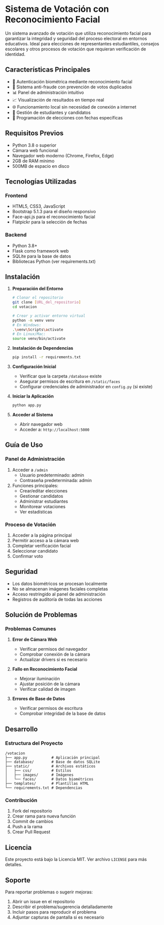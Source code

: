 # Sistema de Votación con Reconocimiento Facial

Un sistema avanzado de votación que utiliza reconocimiento facial para garantizar la integridad y seguridad del proceso electoral en entornos educativos. Ideal para elecciones de representantes estudiantiles, consejos escolares y otros procesos de votación que requieran verificación de identidad.

## Características Principales

- 🔐 Autenticación biométrica mediante reconocimiento facial
- 🚫 Sistema anti-fraude con prevención de votos duplicados
- 📊 Panel de administración intuitivo
- 📈 Visualización de resultados en tiempo real
- 🌐 Funcionamiento local sin necesidad de conexión a internet
- 👥 Gestión de estudiantes y candidatos
- 📅 Programación de elecciones con fechas específicas

## Requisitos Previos

- Python 3.8 o superior
- Cámara web funcional
- Navegador web moderno (Chrome, Firefox, Edge)
- 2GB de RAM mínimo
- 500MB de espacio en disco

## Tecnologías Utilizadas

### Frontend
- HTML5, CSS3, JavaScript
- Bootstrap 5.1.3 para el diseño responsivo
- Face-api.js para el reconocimiento facial
- Flatpickr para la selección de fechas

### Backend
- Python 3.8+
- Flask como framework web
- SQLite para la base de datos
- Bibliotecas Python (ver requirements.txt)

## Instalación

1. **Preparación del Entorno**
   ```bash
   # Clonar el repositorio
   git clone [URL_del_repositorio]
   cd votacion

   # Crear y activar entorno virtual
   python -m venv venv
   # En Windows:
   .\venv\Scripts\activate
   # En Linux/Mac:
   source venv/bin/activate
   ```

2. **Instalación de Dependencias**
   ```bash
   pip install -r requirements.txt
   ```

3. **Configuración Inicial**
   - Verificar que la carpeta `/database` existe
   - Asegurar permisos de escritura en `/static/faces`
   - Configurar credenciales de administrador en `config.py` (si existe)

4. **Iniciar la Aplicación**
   ```bash
   python app.py
   ```

5. **Acceder al Sistema**
   - Abrir navegador web
   - Acceder a: `http://localhost:5000`

## Guía de Uso

### Panel de Administración
1. Acceder a `/admin`
   - Usuario predeterminado: admin
   - Contraseña predeterminada: admin
2. Funciones principales:
   - Crear/editar elecciones
   - Gestionar candidatos
   - Administrar estudiantes
   - Monitorear votaciones
   - Ver estadísticas

### Proceso de Votación
1. Acceder a la página principal
2. Permitir acceso a la cámara web
3. Completar verificación facial
4. Seleccionar candidato
5. Confirmar voto

## Seguridad

- Los datos biométricos se procesan localmente
- No se almacenan imágenes faciales completas
- Acceso restringido al panel de administración
- Registros de auditoría de todas las acciones

## Solución de Problemas

### Problemas Comunes
1. **Error de Cámara Web**
   - Verificar permisos del navegador
   - Comprobar conexión de la cámara
   - Actualizar drivers si es necesario

2. **Fallo en Reconocimiento Facial**
   - Mejorar iluminación
   - Ajustar posición de la cámara
   - Verificar calidad de imagen

3. **Errores de Base de Datos**
   - Verificar permisos de escritura
   - Comprobar integridad de la base de datos

## Desarrollo

### Estructura del Proyecto
```
/votacion
├── app.py           # Aplicación principal
├── database/        # Base de datos SQLite
├── static/          # Archivos estáticos
│   ├── css/         # Estilos
│   ├── images/      # Imágenes
│   └── faces/       # Datos biométricos
├── templates/       # Plantillas HTML
└── requirements.txt # Dependencias
```

### Contribución
1. Fork del repositorio
2. Crear rama para nueva función
3. Commit de cambios
4. Push a la rama
5. Crear Pull Request

## Licencia

Este proyecto está bajo la Licencia MIT. Ver archivo `LICENSE` para más detalles.

## Soporte

Para reportar problemas o sugerir mejoras:
1. Abrir un issue en el repositorio
2. Describir el problema/sugerencia detalladamente
3. Incluir pasos para reproducir el problema
4. Adjuntar capturas de pantalla si es necesario